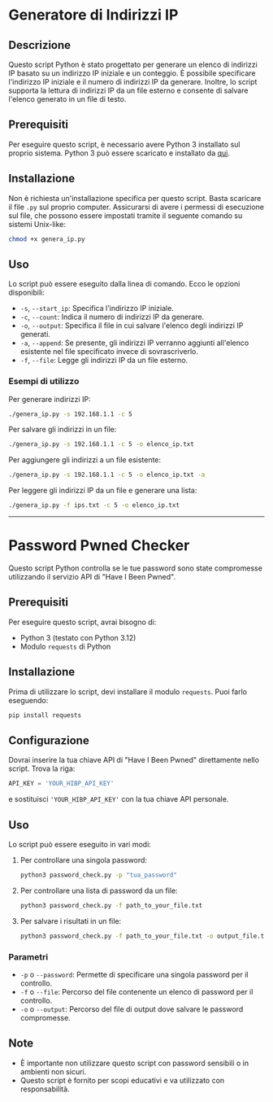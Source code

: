 # Generatore di Indirizzi IP

## Descrizione
Questo script Python è stato progettato per generare un elenco di indirizzi IP basato su un indirizzo IP iniziale e un conteggio. È possibile specificare l'indirizzo IP iniziale e il numero di indirizzi IP da generare. Inoltre, lo script supporta la lettura di indirizzi IP da un file esterno e consente di salvare l'elenco generato in un file di testo.

## Prerequisiti
Per eseguire questo script, è necessario avere Python 3 installato sul proprio sistema. Python 3 può essere scaricato e installato da [qui](https://www.python.org/downloads/).

## Installazione
Non è richiesta un'installazione specifica per questo script. Basta scaricare il file `.py` sul proprio computer. Assicurarsi di avere i permessi di esecuzione sul file, che possono essere impostati tramite il seguente comando su sistemi Unix-like:

```bash
chmod +x genera_ip.py
```

## Uso
Lo script può essere eseguito dalla linea di comando. Ecco le opzioni disponibili:

- `-s`, `--start_ip`: Specifica l'indirizzo IP iniziale.
- `-c`, `--count`: Indica il numero di indirizzi IP da generare.
- `-o`, `--output`: Specifica il file in cui salvare l'elenco degli indirizzi IP generati.
- `-a`, `--append`: Se presente, gli indirizzi IP verranno aggiunti all'elenco esistente nel file specificato invece di sovrascriverlo.
- `-f`, `--file`: Legge gli indirizzi IP da un file esterno.

### Esempi di utilizzo
Per generare indirizzi IP:

```bash
./genera_ip.py -s 192.168.1.1 -c 5
```

Per salvare gli indirizzi in un file:

```bash
./genera_ip.py -s 192.168.1.1 -c 5 -o elenco_ip.txt
```

Per aggiungere gli indirizzi a un file esistente:

```bash
./genera_ip.py -s 192.168.1.1 -c 5 -o elenco_ip.txt -a
```

Per leggere gli indirizzi IP da un file e generare una lista:

```bash
./genera_ip.py -f ips.txt -c 5 -o elenco_ip.txt
```
---

# Password Pwned Checker

Questo script Python controlla se le tue password sono state compromesse utilizzando il servizio API di "Have I Been Pwned".

## Prerequisiti

Per eseguire questo script, avrai bisogno di:

- Python 3 (testato con Python 3.12)
- Modulo `requests` di Python

## Installazione

Prima di utilizzare lo script, devi installare il modulo `requests`. Puoi farlo eseguendo:

```bash
pip install requests
```

## Configurazione

Dovrai inserire la tua chiave API di "Have I Been Pwned" direttamente nello script. Trova la riga:

```python
API_KEY = 'YOUR_HIBP_API_KEY'
```

e sostituisci `'YOUR_HIBP_API_KEY'` con la tua chiave API personale.

## Uso

Lo script può essere eseguito in vari modi:

1. Per controllare una singola password:
   ```bash
   python3 password_check.py -p "tua_password"
   ```
2. Per controllare una lista di password da un file:
   ```bash
   python3 password_check.py -f path_to_your_file.txt
   ```
3. Per salvare i risultati in un file:
   ```bash
   python3 password_check.py -f path_to_your_file.txt -o output_file.txt
   ```

### Parametri

- `-p` o `--password`: Permette di specificare una singola password per il controllo.
- `-f` o `--file`: Percorso del file contenente un elenco di password per il controllo.
- `-o` o `--output`: Percorso del file di output dove salvare le password compromesse.

## Note

- È importante non utilizzare questo script con password sensibili o in ambienti non sicuri.
- Questo script è fornito per scopi educativi e va utilizzato con responsabilità.


